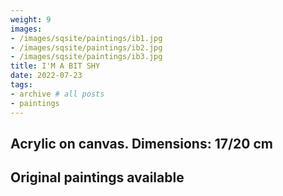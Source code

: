 ```yaml
---
weight: 9
images:
- /images/sqsite/paintings/ib1.jpg
- /images/sqsite/paintings/ib2.jpg
- /images/sqsite/paintings/ib3.jpg
title: I'M A BIT SHY
date: 2022-07-23
tags:
- archive # all posts
- paintings
---
```



## **Acrylic on canvas. Dimensions: 17/20 cm** ##

## **Original paintings available** ##
